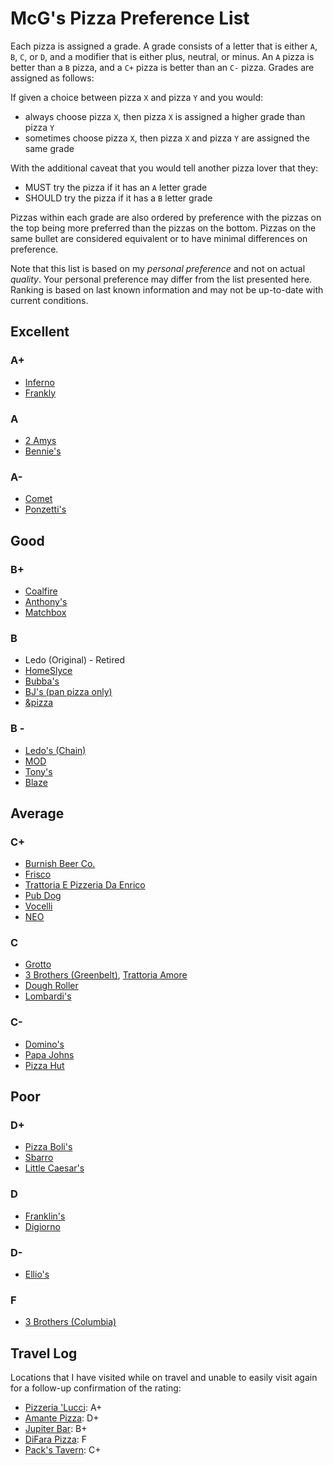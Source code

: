 # McG's Pizza Preference List

Each pizza is assigned a grade. A grade consists of a letter that is either
`A`, `B`, `C`, or `D`, and a modifier that is either plus, neutral, or minus.
An `A` pizza is better than a `B` pizza, and a `C+` pizza is better than an
`C-` pizza. Grades are assigned as follows:

If given a choice between pizza `X` and pizza `Y` and you would:

- always choose pizza `X`, then pizza `X` is assigned a higher grade than pizza
`Y`
- sometimes choose pizza `X`, then pizza `X` and pizza `Y` are assigned the
same grade

With the additional caveat that you would tell another pizza lover that they:

- MUST try the pizza if it has an `A` letter grade
- SHOULD try the pizza if it has a `B` letter grade

Pizzas within each grade are also ordered by preference with the pizzas on the
top being more preferred than the pizzas on the bottom. Pizzas on the same
bullet are considered equivalent or to have minimal differences on preference.

Note that this list is based on my *personal preference* and not on actual
*quality*. Your personal preference may differ from the list presented here.
Ranking is based on last known information and may not be up-to-date with
current conditions.

## Excellent

### A+
- [Inferno](https://www.inferno-pizzeria.com/)
- [Frankly](https://www.franklypizza.com/)

### A
- [2 Amys](https://2amyspizza.com/)
- [Bennie's](https://www.benniespizzas.com/)

### A-
- [Comet](https://www.cometpingpong.com/)
- [Ponzetti's](https://www.facebook.com/ponzettis/menu/)

## Good

### B+
- [Coalfire](http://coalfireonline.com/)
- [Anthony's](https://www.anthonyspizzaandpastahouse.com/)
- [Matchbox](https://www.matchboxrestaurants.com/)

### B
- Ledo (Original) - Retired
- [HomeSlyce](https://homeslyce.com/)
- [Bubba's](https://www.bubbas33.com/)
- [BJ's (pan pizza only)](https://www.bjsrestaurants.com/)
- [&pizza](https://andpizza.com/)
  
### B -
- [Ledo's (Chain)](https://ledopizza.com/)
- [MOD](https://modpizza.com/)
- [Tony's](https://tonyspizzaoceancitymd.com/)
- [Blaze](https://www.blazepizza.com/)

## Average

### C+
- [Burnish Beer Co.](https://burnishbeerco.com/)
- [Frisco](https://frisco-eats.com/)
- [Trattoria E Pizzeria Da Enrico](https://www.trattoriaepizzeria.com/)
- [Pub Dog](https://pubdog.com/)
- [Vocelli](https://www.vocellipizza.com/)
- [NEO](https://neopizza.com/)

### C
- [Grotto](https://www.grottopizza.com/)
- [3 Brothers (Greenbelt)](https://www.threebrotherspizza.com/), [Trattoria Amore](https://trattoriaamore.com/)
- [Dough Roller](https://thedoughroller.com/)
- [Lombardi's](https://www.orderlombardis.com/)

### C-
- [Domino's](https://www.dominos.com/en/)
- [Papa Johns](https://www.papajohns.com/)
- [Pizza Hut](https://www.pizzahut.com/)

## Poor

### D+
- [Pizza Boli's](https://www.pizzabolis.com/)
- [Sbarro](https://sbarro.com/)
- [Little Caesar's](https://littlecaesars.com/en-us/)

### D
- [Franklin's](https://franklinsbrewery.com/)
- [Digiorno](https://www.goodnes.com/digiorno/)

### D-
- [Ellio's](https://ellios.com/)

### F
- [3 Brothers (Columbia)](https://www.threebrotherspizza.com/)

## Travel Log

Locations that I have visited while on travel and unable to easily visit again
for a follow-up confirmation of the rating:

- [Pizzeria 'Lucci](https://www.pizzerialuccinj.com/): A+
- [Amante Pizza](https://amante-pizza-kent.brygid.online): D+
- [Jupiter Bar](https://www.jupiterbarseattle.com/): B+
- [DiFara Pizza](https://www.caesars.com/caesars-palace/restaurants/forum-food-hall): F
- [Pack's Tavern](https://packstavern.com/): C+
  
